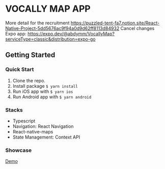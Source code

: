 # VOCALLY MAP APP

More detail for the recruitment https://puzzled-tent-fa7.notion.site/React-Native-Project-5dd5676ac9f94a0d9d62ff8113d84932
Cancel changes
Expo app: https://expo.dev/@abdymm/VocallyMap?serviceType=classic&distribution=expo-go
## Getting Started

### Quick Start
1. Clone the repo.
2. Install package ```$ yarn install```
3. Run iOS app with ```$ yarn ios```
4. Run Android app with ```$ yarn android```

### Stacks
- Typescript
- Navigation: React Navigation
- React-native-maps
- State Management: Context API

### Showcase

[Demo](https://github.com/abdymm/VocallyPreProject/blob/master/showcase.MP4)
